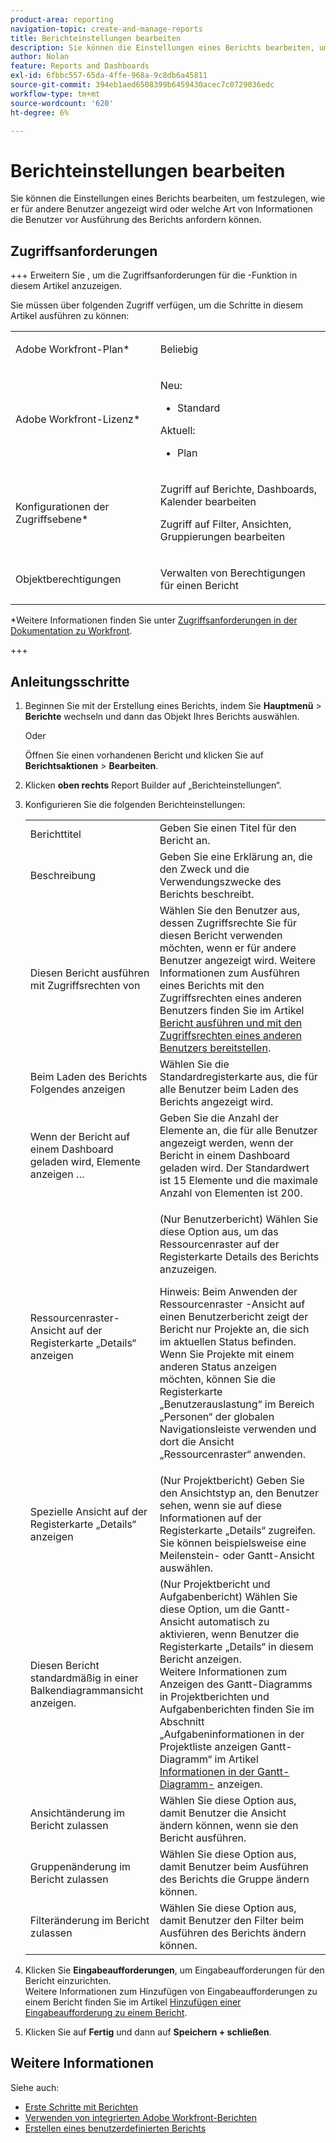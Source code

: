 ```yaml
---
product-area: reporting
navigation-topic: create-and-manage-reports
title: Berichteinstellungen bearbeiten
description: Sie können die Einstellungen eines Berichts bearbeiten, um festzulegen, wie er für andere Benutzer angezeigt wird oder welche Art von Informationen die Benutzer vor Ausführung des Berichts anfordern können.
author: Nolan
feature: Reports and Dashboards
exl-id: 6fbbc557-65da-4ffe-968a-9c8db6a45811
source-git-commit: 394eb1aed6508399b6459430acec7c0729036edc
workflow-type: tm+mt
source-wordcount: '620'
ht-degree: 6%

---
```


# Berichteinstellungen bearbeiten

<!-- Audited: 11/2024 -->

Sie können die Einstellungen eines Berichts bearbeiten, um festzulegen, wie er für andere Benutzer angezeigt wird oder welche Art von Informationen die Benutzer vor Ausführung des Berichts anfordern können.

## Zugriffsanforderungen

+++ Erweitern Sie , um die Zugriffsanforderungen für die -Funktion in diesem Artikel anzuzeigen.

Sie müssen über folgenden Zugriff verfügen, um die Schritte in diesem Artikel ausführen zu können:

<table style="table-layout:auto"> 
 <col> 
 <col> 
 <tbody> 
  <tr> 
   <td role="rowheader">Adobe Workfront-Plan*</td> 
   <td> <p>Beliebig</p> </td> 
  </tr> 
  <tr> 
   <td role="rowheader">Adobe Workfront-Lizenz*</td> 
      <td> 
      <p>Neu:</p>
         <ul>
         <li><p>Standard</p></li>
         </ul>
      <p>Aktuell:</p>
         <ul>
         <li><p>Plan</p></li>
         </ul>
   </td> 
  </tr> 
  <tr> 
   <td role="rowheader">Konfigurationen der Zugriffsebene*</td> 
   <td> <p>Zugriff auf Berichte, Dashboards, Kalender bearbeiten</p> <p>Zugriff auf Filter, Ansichten, Gruppierungen bearbeiten</p></td> 
  </tr> 
  <tr> 
   <td role="rowheader">Objektberechtigungen</td> 
   <td> <p>Verwalten von Berechtigungen für einen Bericht</p></td> 
  </tr> 
 </tbody> 
</table>

*Weitere Informationen finden Sie unter [Zugriffsanforderungen in der Dokumentation zu Workfront](/help/quicksilver/administration-and-setup/add-users/access-levels-and-object-permissions/access-level-requirements-in-documentation.md).

+++

## Anleitungsschritte

1. Beginnen Sie mit der Erstellung eines Berichts, indem Sie **Hauptmenü** > **Berichte** wechseln und dann das Objekt Ihres Berichts auswählen.

   Oder

   Öffnen Sie einen vorhandenen Bericht und klicken Sie auf **Berichtsaktionen** > **Bearbeiten**.

1. Klicken **oben rechts** Report Builder auf „Berichteinstellungen“.
1. Konfigurieren Sie die folgenden Berichteinstellungen:

   <table style="table-layout:auto"> 
    <col> 
    <col> 
    <tbody> 
     <tr> 
      <td role="rowheader">Berichttitel</td> 
      <td>Geben Sie einen Titel für den Bericht an.</td> 
     </tr> 
     <tr> 
      <td role="rowheader">Beschreibung</td> 
      <td>Geben Sie eine Erklärung an, die den Zweck und die Verwendungszwecke des Berichts beschreibt.</td> 
     </tr> 
     <tr> 
      <td role="rowheader">Diesen Bericht ausführen mit Zugriffsrechten von</td> 
      <td>Wählen Sie den Benutzer aus, dessen Zugriffsrechte Sie für diesen Bericht verwenden möchten, wenn er für andere Benutzer angezeigt wird. Weitere Informationen zum Ausführen eines Berichts mit den Zugriffsrechten eines anderen Benutzers finden Sie im Artikel <a href="../../../reports-and-dashboards/reports/creating-and-managing-reports/run-deliver-report-access-rights-another-user.md" class="MCXref xref">Bericht ausführen und mit den Zugriffsrechten eines anderen Benutzers bereitstellen</a>.</td> 
     </tr> 
     <tr> 
      <td role="rowheader">Beim Laden des Berichts Folgendes anzeigen</td> 
      <td>Wählen Sie die Standardregisterkarte aus, die für alle Benutzer beim Laden des Berichts angezeigt wird.</td> 
     </tr> 
     <tr> 
      <td role="rowheader">Wenn der Bericht auf einem Dashboard geladen wird, Elemente anzeigen …</td> 
      <td>Geben Sie die Anzahl der Elemente an, die für alle Benutzer angezeigt werden, wenn der Bericht in einem Dashboard geladen wird. Der Standardwert ist 15 Elemente und die maximale Anzahl von Elementen ist 200.</td> 
     </tr> 
     <tr> 
      <td role="rowheader">Ressourcenraster-Ansicht auf der Registerkarte „Details“ anzeigen</td> 
      <td> <p>(Nur Benutzerbericht) Wählen Sie diese Option aus, um das Ressourcenraster auf der Registerkarte Details des Berichts anzuzeigen.</p> <p>Hinweis: Beim Anwenden der Ressourcenraster -Ansicht auf einen Benutzerbericht zeigt der Bericht nur Projekte an, die sich im aktuellen Status befinden. Wenn Sie Projekte mit einem anderen Status anzeigen möchten, können Sie die Registerkarte „Benutzerauslastung“ im Bereich „Personen“ der globalen Navigationsleiste verwenden und dort die Ansicht „Ressourcenraster“ anwenden. <!--
         <MadCap:conditionalText data-mc-conditions="QuicksilverOrClassic.Draft mode">
          For more information about using the Resource Grid, see the article Overview of the Resource Grid . (drafted because this article is drafted also: Article is in draft Feb 1, 2021)
         </MadCap:conditionalText>
        --></p> </td> 
     </tr> 
     <tr> 
      <td role="rowheader">Spezielle Ansicht auf der Registerkarte „Details“ anzeigen</td> 
      <td>(Nur Projektbericht) Geben Sie den Ansichtstyp an, den Benutzer sehen, wenn sie auf diese Informationen auf der Registerkarte „Details“ zugreifen. Sie können beispielsweise eine Meilenstein- oder Gantt-Ansicht auswählen.</td> 
     </tr> 
     <tr> 
      <td role="rowheader">Diesen Bericht standardmäßig in einer Balkendiagrammansicht anzeigen.</td> 
      <td>(Nur Projektbericht und Aufgabenbericht) Wählen Sie diese Option, um die Gantt-Ansicht automatisch zu aktivieren, wenn Benutzer die Registerkarte „Details“ in diesem Bericht anzeigen.<br>Weitere Informationen zum Anzeigen des Gantt-Diagramms in Projektberichten und Aufgabenberichten finden Sie im Abschnitt „Aufgabeninformationen in der Projektliste anzeigen Gantt-Diagramm“ im Artikel <a href="../../../manage-work/gantt-chart/use-the-gantt-chart/view-info-in-gantt.md" class="MCXref xref">Informationen in der Gantt-Diagramm-</a> anzeigen.</td> 
     </tr> 
     <tr> 
      <td role="rowheader">Ansichtänderung im Bericht zulassen</td> 
      <td>Wählen Sie diese Option aus, damit Benutzer die Ansicht ändern können, wenn sie den Bericht ausführen.</td> 
     </tr> 
     <tr> 
      <td role="rowheader">Gruppenänderung im Bericht zulassen</td> 
      <td>Wählen Sie diese Option aus, damit Benutzer beim Ausführen des Berichts die Gruppe ändern können.</td> 
     </tr> 
     <tr> 
      <td role="rowheader">Filteränderung im Bericht zulassen</td> 
      <td>Wählen Sie diese Option aus, damit Benutzer den Filter beim Ausführen des Berichts ändern können.</td> 
     </tr> 
    </tbody> 
   </table>

1. Klicken Sie **Eingabeaufforderungen**, um Eingabeaufforderungen für den Bericht einzurichten.\
   Weitere Informationen zum Hinzufügen von Eingabeaufforderungen zu einem Bericht finden Sie im Artikel [Hinzufügen einer Eingabeaufforderung zu einem Bericht](../../../reports-and-dashboards/reports/creating-and-managing-reports/add-prompt-report.md).

1. Klicken Sie auf **Fertig** und dann auf **Speichern + schließen**.

## Weitere Informationen

Siehe auch:

<!--outdated: * [Basic Report Creation Program for the new Workfront experience](https://one.workfront.com/s/basic-report-creation-program) -->
* [Erste Schritte mit Berichten](../../../reports-and-dashboards/reports/reporting/get-started-reports-workfront.md)
* [Verwenden von integrierten Adobe Workfront-Berichten](../../../reports-and-dashboards/reports/using-built-in-reports/use-workfront-built-in-reports.md)
* [Erstellen eines benutzerdefinierten Berichts](../../../reports-and-dashboards/reports/creating-and-managing-reports/create-custom-report.md)
